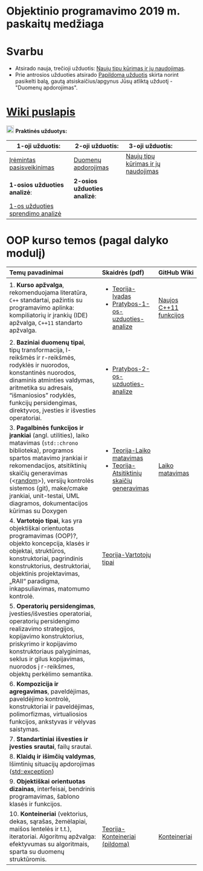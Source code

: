 # Objektinio programavimo 2019 m. paskaitų medžiaga 

# Svarbu

- Atsirado nauja, trečioji užduotis: [Naujų tipų kūrimas ir jų naudojimas](https://github.com/objprog/paskaitos2019/wiki/3-oji-užduotis).
- Prie antrosios užduoties atsirado [Papildoma užduotis](https://github.com/objprog/paskaitos2019/wiki/2-oji-u%C5%BEduotis#papildoma-uzduotis) skirta norint pasikelti balą, gautą atsiskaičius/apgynus Jūsų atliktą užduotį - "Duomenų apdorojimas".

# [Wiki puslapis](https://github.com/objprog/paskaitos2019/wiki)

<a href="https://github.com/objprog/praktika/wiki"><img src="https://upload.wikimedia.org/wikipedia/commons/thumb/1/18/ISO_C%2B%2B_Logo.svg/1200px-ISO_C%2B%2B_Logo.svg.png" width="20"></a> __Praktinės užduotys:__

| 1-oji užduotis:                                              | 2-oji užduotis:                                              | 3-oji užduotis:                                              |      |      |      |
| ------------------------------------------------------------ | ------------------------------------------------------------ | ------------------------------------------------------------ | ---- | ---- | ---- |
| [Įrėmintas pasisveikinimas](https://github.com/objprog/paskaitos2019/wiki/1-oji-užduotis) | [Duomenų apdorojimas](https://github.com/objprog/paskaitos2019/wiki/2-oji-užduotis) | [Naujų tipų kūrimas ir jų naudojimas](https://github.com/objprog/paskaitos2019/wiki/3-oji-užduotis) |      |      |      |
| **1-osios užduoties analizė**:                               | **2-osios užduoties analizė**:                               |                                                              |      |      |      |
| [1-os užduoties sprendimo analizė](https://github.com/objprog/paskaitos2019/wiki/1-osios-užduoties-sprendimo-analizė) |                                                              |                                                              |      |      |      |

# OOP kurso temos (pagal dalyko modulį)

| Temų pavadinimai                                             | Skaidrės (pdf)                                               | GitHub Wiki                                                  |
| :----------------------------------------------------------- | :----------------------------------------------------------- | ------------------------------------------------------------ |
| 1. **Kurso apžvalga**, rekomenduojama literatūra, `C++` standartai, pažintis su programavimo aplinka: kompiliatorių ir įrankių (IDE) apžvalga, `C++11` standarto apžvalga. | <ul> <li>[Teorija-Ivadas](https://github.com/objprog/paskaitos2019/blob/master/slides/Teorija-Ivadas.pdf)</li> <li>  [Pratybos-1-os-uzduoties-analize](https://github.com/objprog/paskaitos2019/blob/master/slides/1-os-uzduoties-analize.pdf) </li> </ul> | [Naujos C++11 funkcijos](https://github.com/objprog/paskaitos2019/wiki/Naujos-C--11-funkcijos) |
| 2. **Baziniai duomenų tipai**, tipų transformacija, l-reikšmės ir r-reikšmės, rodyklės ir nuorodos, konstantinės nuorodos, dinaminis atminties valdymas, aritmetika su adresais, “išmaniosios” rodyklės, funkcijų persidengimas, direktyvos, įvesties ir išvesties operatoriai. | <ul><li>  [Pratybos-2-os-uzduoties-analize](https://github.com/objprog/paskaitos2019/blob/master/slides/2-os-uzduoties-analize.pdf) </li></ul> |                                                              |
| 3. **Pagalbinės funkcijos ir įrankiai** (angl. utilities), laiko matavimas (`std::chrono` biblioteka), programos spartos matavimo įrankiai ir rekomendacijos, atsitiktinių skaičių generavimas (<[random](https://en.cppreference.com/w/cpp/header/random)>), versijų kontrolės sistemos (git), make/cmake įrankiai, unit-testai, UML diagramos, dokumentacijos kūrimas su Doxygen | <ul><li>[Teorija-Laiko matavimas](https://github.com/objprog/paskaitos2019/blob/master/slides/Teorija-LaikoMatavimas.pdf)</li><li>[Teorija-Atsitiktinių skaičių generavimas](https://github.com/objprog/paskaitos2019/blob/master/slides/Teorija-AtsitiktiniuSkaiciuGeneravimas.pdf)</li></ul> | [Laiko matavimas](https://github.com/objprog/paskaitos2019/wiki/Laiko-matavimas) |
| 4. **Vartotojo tipai**, kas yra objektiškai orientuotas programavimas (OOP)?, objekto koncepcija, klasės ir objektai, struktūros, konstruktoriai, pagrindinis konstruktorius, destruktoriai, objektinis projektavimas, „RAII“ paradigma, inkapsuliavimas, matomumo kontrolė. | [Teorija-Vartotojų tipai](https://github.com/objprog/paskaitos2019/blob/master/slides/Teorija-VartotojuTipai.pdf) |                                                              |
| 5. **Operatorių persidengimas**, įvesties/išvesties operatoriai, operatorių persidengimo realizavimo strategijos, kopijavimo konstruktorius, priskyrimo ir kopijavimo konstruktoriaus palyginimas, seklus ir gilus kopijavimas, nuorodos į r-reikšmes, objektų perkėlimo semantika. |                                                              |                                                              |
| 6. **Kompozicija ir agregavimas**, paveldėjimas, paveldėjimo kontrolė, konstruktoriai ir paveldėjimas, polimorfizmas, virtualiosios funkcijos, ankstyvas ir vėlyvas saistymas. |                                                              |                                                              |
| 7. **Standartiniai išvesties ir įvesties srautai**, failų srautai. |                                                              |                                                              |
| 8. **Klaidų ir išimčių valdymas**, Išimtinių situacijų apdorojimas ([std::exception](https://en.cppreference.com/w/cpp/error/exception)) |                                                              |                                                              |
| 9. **Objektiškai orientuotas dizainas**, interfeisai, bendrinis programavimas, šablono klasės ir funkcijos. |                                                              |                                                              |
| 10. **Konteineriai** (vektorius, dekas, sąrašas, žemėlapiai, maišos lentelės ir t.t.), iteratoriai. Algoritmų apžvalga: efektyvumas su algoritmais, sparta su duomenų struktūromis. | [Teorija-Konteineriai (pildoma)](https://github.com/objprog/paskaitos2019/blob/master/slides/Teorija-Konteineriai.pdf) | [Konteineriai](https://github.com/objprog/paskaitos2019/wiki/Konteineriai) |

